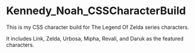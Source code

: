 # Kennedy_Noah_CSSCharacterBuild
 
This is my CSS character build for The Legend Of Zelda series characters.

It includes Link, Zelda, Urbosa, Mipha, Revali, and Daruk as the featured characters.